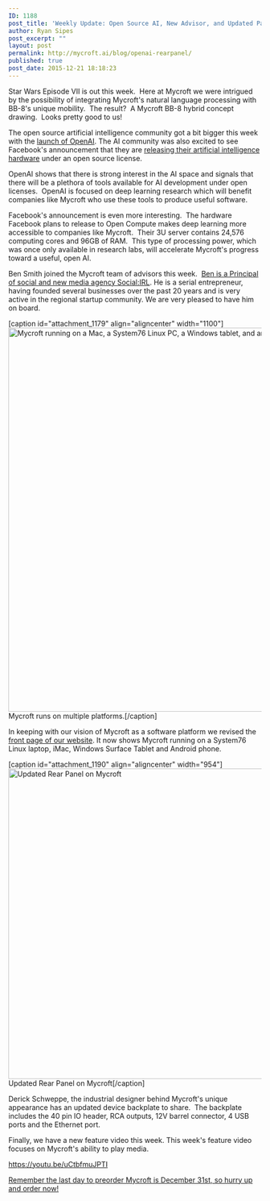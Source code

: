 ```yaml
---
ID: 1188
post_title: 'Weekly Update: Open Source AI, New Advisor, and Updated Panel'
author: Ryan Sipes
post_excerpt: ""
layout: post
permalink: http://mycroft.ai/blog/openai-rearpanel/
published: true
post_date: 2015-12-21 18:18:23
---
```

Star Wars Episode VII is out this week.  Here at Mycroft we were intrigued by the possibility of integrating Mycroft's natural language processing with BB-8's unique mobility.  The result?  A Mycroft BB-8 hybrid concept drawing.  Looks pretty good to us!

The open source artificial intelligence community got a bit bigger this week with the <a href="https://openai.com/blog/introducing-openai/">launch of OpenAI</a>. The AI community was also excited to see Facebook's announcement that they are <a href="http://arstechnica.com/information-technology/2015/12/facebooks-open-sourcing-of-ai-hardware-is-the-start-of-the-deep-learning-revolution/">releasing their artificial intelligence hardware</a> under an open source license.

OpenAI shows that there is strong interest in the AI space and signals that there will be a plethora of tools available for AI development under open licenses.  OpenAI is focused on deep learning research which will benefit companies like Mycroft who use these tools to produce useful software.

Facebook's announcement is even more interesting.  The hardware Facebook plans to release to Open Compute makes deep learning more accessible to companies like Mycroft.  Their 3U server contains 24,576 computing cores and 96GB of RAM.  This type of processing power, which was once only available in research labs, will accelerate Mycroft's progress toward a useful, open AI.

Ben Smith joined the Mycroft team of advisors this week.  <a href="https://www.linkedin.com/in/benasmith">Ben is a Principal of social and new media agency Social:IRL</a>. He is a serial entrepreneur, having founded several businesses over the past 20 years and is very active in the regional startup community. We are very pleased to have him on board.

[caption id="attachment_1179" align="aligncenter" width="1100"]<a href="https://mycroft.ai/wp-content/uploads/2015/07/Multidevice.png" rel="attachment wp-att-1179"><img class="wp-image-1179 size-full" src="https://mycroft.ai/wp-content/uploads/2015/07/Multidevice.png" alt="Mycroft running on a Mac, a System76 Linux PC, a Windows tablet, and an Android phone." width="1100" height="762" /></a> Mycroft runs on multiple platforms.[/caption]

In keeping with our vision of Mycroft as a software platform we revised the <a href="https://mycroft.ai/">front page of our website</a>. It now shows Mycroft running on a System76 Linux laptop, iMac, Windows Surface Tablet and Android phone.

[caption id="attachment_1190" align="aligncenter" width="954"]<a href="https://mycroft.ai/wp-content/uploads/2015/12/rear_panel_update.png" rel="attachment wp-att-1190"><img class="size-full wp-image-1190" src="https://mycroft.ai/wp-content/uploads/2015/12/rear_panel_update.png" alt="Updated Rear Panel on Mycroft" width="954" height="616" /></a> Updated Rear Panel on Mycroft[/caption]

Derick Schweppe, the industrial designer behind Mycroft's unique appearance has an updated device backplate to share.  The backplate includes the 40 pin IO header, RCA outputs, 12V barrel connector, 4 USB ports and the Ethernet port.

Finally, we have a new feature video this week. This week's feature video focuses on Mycroft's ability to play media.

https://youtu.be/uCtbfmuJPTI

<a href="http://igg.me/at/mycroftai/x">Remember the last day to preorder Mycroft is December 31st, so hurry up and order now!</a>